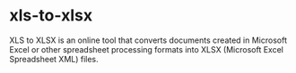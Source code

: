 # xls-to-xlsx
XLS to XLSX is an online tool that converts documents created in Microsoft Excel or other spreadsheet processing formats into XLSX (Microsoft Excel Spreadsheet XML) files.
